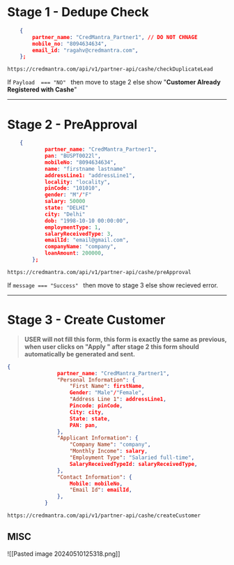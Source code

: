 # Stage 1 - Dedupe Check
```json
    {
        partner_name: "CredMantra_Partner1", // DO NOT CHNAGE
        mobile_no: "8094634634", 
        email_id: "ragahv@credmantra.com",
    };
```

```
https://credmantra.com/api/v1/partner-api/cashe/checkDuplicateLead
```
 If  ```Payload  === "NO" ``` then move to stage 2 else show "**Customer Already Registered with Cashe**"
 
 ----
# Stage 2 - PreApproval
```json
    {
            partner_name: "CredMantra_Partner1",
            pan: "BUSPT0022l",
            mobileNo: "8094634634",
            name: "firstname lastname"
            addressLine1: "addressLine1",
            locality: "locality",
            pinCode: "101010",
            gender: "M"/"F"
            salary: 50000
            state: "DELHI"
            city: "Delhi"
            dob: "1998-10-10 00:00:00",
            employmentType: 1,
            salaryReceivedType: 3,
            emailId: "email@gmail.com",
            companyName: "company",
            loanAmount: 200000,
        };
```

```
https://credmantra.com/api/v1/partner-api/cashe/preApproval
```
 
 If  ```message === "Success" ``` then move to stage 3 else show recieved error.
 
 
 
 
 
 
 
 
 
 
 
 
 

----


<div style="page-break-after: always;"></div>


# Stage 3 - Create Customer

> **USER will not fill this form, this form is exactly  the same as previous, when user clicks on "Apply " after stage 2 this form should automatically be generated and sent.**

```json
{
                partner_name: "CredMantra_Partner1",
                "Personal Information": {
                    "First Name": firstName,
                    Gender: "Male"/"Female",
                    "Address Line 1": addressLine1,
                    Pincode: pinCode,
                    City: city,
                    State: state,
                    PAN: pan,
                },
                "Applicant Information": {
                    "Company Name": "company",
                    "Monthly Income": salary,
                    "Employment Type": "Salaried full-time",
                    SalaryReceivedTypeId: salaryReceivedType,
                },
                "Contact Information": {
                    Mobile: mobileNo,
                    "Email Id": emailId,
                },
            }
```

```
https://credmantra.com/api/v1/partner-api/cashe/createCustomer
```


## MISC
![[Pasted image 20240510125318.png]]



